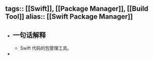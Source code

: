 tags:: [[Swift]], [[Package Manager]], [[Build Tool]] 
alias:: [[Swift Package Manager]]
---

- ## 一句话解释
	- Swift 代码的包管理工具。
-